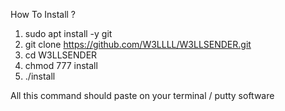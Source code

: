 How To Install ? 

1) sudo apt install -y git
2) git clone https://github.com/W3LLLL/W3LLSENDER.git
3) cd W3LLSENDER
4) chmod 777 install
5) ./install

All this command should paste on your terminal / putty software
